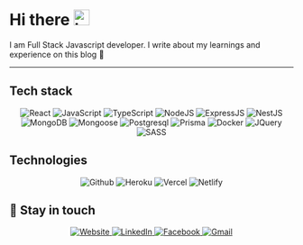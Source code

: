 # Hi there <img src="https://user-images.githubusercontent.com/1303154/88677602-1635ba80-d120-11ea-84d8-d263ba5fc3c0.gif" width="28px" alt="hi">

I am Full Stack Javascript developer. I write about my learnings and experience on this blog :rocket:

---

## Tech stack
<div align="center">
  <img alt="React" src="https://img.shields.io/badge/React-20232A?style=for-the-badge&logo=react&logoColor=61DAFB"/>
  <img alt="JavaScript" src="https://img.shields.io/badge/JavaScript-323330?style=for-the-badge&logo=javascript&logoColor=F7DF1E"/>
  <img alt="TypeScript" src="https://img.shields.io/badge/-Typescript-007acc?style=for-the-badge&labelColor=black&logo=typescript&logoColor=007acc">
  <img alt="NodeJS" src="https://img.shields.io/badge/Node.js-339933?style=for-the-badge&logo=nodedotjs&logoColor=white">
  <img alt="ExpressJS" src="https://img.shields.io/badge/Express.js-000000?style=for-the-badge&logo=express&logoColor=white">
  <img alt="NestJS" src="https://img.shields.io/badge/nestjs-E0234E?style=for-the-badge&logo=nestjs&logoColor=white">
  <img alt="MongoDB" src="https://img.shields.io/badge/MongoDB-4EA94B?style=for-the-badge&logo=mongodb&logoColor=white">
  <img alt="Mongoose" src="https://img.shields.io/badge/Mongoose-F2F2F2?style=for-the-badge">
  <img alt="Postgresql" src="https://img.shields.io/badge/PostgreSQL-316192?style=for-the-badge&logo=postgresql&logoColor=white">
  <img alt="Prisma" src="https://img.shields.io/badge/Prisma-3982CE?style=for-the-badge&logo=Prisma&logoColor=white">
  <img alt="Docker" src="https://img.shields.io/badge/Docker-2CA5E0?style=for-the-badge&logo=docker&logoColor=white">
  <img alt="JQuery" src="https://img.shields.io/badge/jQuery-0769AD?style=for-the-badge&logo=jquery&logoColor=white"/>
  <img alt="SASS" src="https://img.shields.io/badge/SASS-%23c26191.svg?style=for-the-badge&logo=sass&logoColor=white"/>
</div>

## Technologies
<div align="center">
  <img alt="Github" src="https://img.shields.io/badge/github-%2320232a.svg?style=for-the-badge&logo=github&logoColor=ffffff"/>
  <img alt="Heroku" src="https://img.shields.io/badge/Heroku-430098?style=for-the-badge&logo=heroku&logoColor=white"/>
  <img alt="Vercel" src="https://img.shields.io/badge/Vercel-000000?style=for-the-badge&logo=vercel&logoColor=white"/>
  <img alt="Netlify" src="https://img.shields.io/badge/netlify-%232e3a3a.svg?style=for-the-badge&logo=netlify&logoColor=3BA5B1"/>
</div>

## :link:	Stay in touch

<div align="center">
  <a href="https://eminmustafazade.netlify.app/" target="_blank">
    <img alt="Website" src="https://img.shields.io/badge/website-000000?style=for-the-badge&logo=About.me&logoColor=white"/>
  </a>
  <a href="https://www.linkedin.com/in/emin-mustafazade-ba8475211/" target="_blank">
    <img alt="LinkedIn" src="https://img.shields.io/badge/linkedin-%230077B5.svg?style=for-the-badge&logo=linkedin&logoColor=white"/>
  </a>
  <a href="https://www.facebook.com/emin.mustafazade.750" target="_blank">
  <img alt="Facebook" src="https://img.shields.io/badge/Facebook-%231877F2.svg?style=for-the-badge&logo=Facebook&logoColor=white"/>
  </a>
  <a href="mailto:eminmustafazade2000@gmail.com" target="_blank">
  <img alt="Gmail" src="https://img.shields.io/badge/Gmail-D14836?style=for-the-badge&logo=gmail&logoColor=white" />
</a>
</div>
